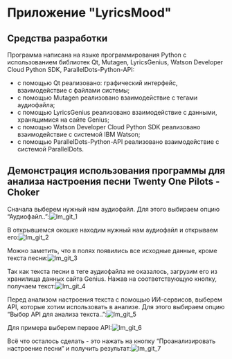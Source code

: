 # Приложение "LyricsMood"

## Средства разработки

Программа написана на языке программирования Python с использованием библиотек Qt, Mutagen, LyricsGenius, Watson Developer Cloud Python SDK, ParallelDots-Python-API:
* c помощью Qt реализовано: графический интерфейс, взаимодействие с файлами системы;
* c помощью Mutagen реализовано взаимодействие с тегами аудиофайла;
* с помощью LyricsGenius реализовано взаимодействие с данными, хранящимися на сайте Genius;
* с помощью Watson Developer Cloud Python SDK реализовано взаимодействие с системой IBM Watson;
* с помощью ParallelDots-Python-API реализовано взаимодействие с системой ParallelDots.

## Демонстрация использования программы для анализа настроения песни Twenty One Pilots - Choker
Сначала выберем нужный нам аудиофайл. Для этого выбираем опцию “Аудиофайл..”:![lm_git_1](https://user-images.githubusercontent.com/83980779/174878344-69f153c9-2b6e-4492-901c-53de3a3d7c42.png 'Опция "Аудиофайл.."')

В открывшемся окошке находим нужный нам аудиофайл и открываем его:![lm_git_2](https://user-images.githubusercontent.com/83980779/174878350-f946a961-f80f-4326-9178-a2eb4689e019.png 'Выбор аудиофайла "02. Choker.flac"')

Можно заметить, что в полях появились все исходные данные, кроме текста песни:![lm_git_3](https://user-images.githubusercontent.com/83980779/174878358-1d4dfa7f-2093-4187-81ce-7bee37a139b2.png 'Результат чтения тегов аудиофайла')

Так как текста песни в теге аудиофайла не оказалось, загрузим его из хранилища данных сайта Genius. Нажав на соответствующую кнопку, получаем текст:![lm_git_4](https://user-images.githubusercontent.com/83980779/174878367-cf36129d-8dab-4c08-ba94-369a4bb1a2b7.png 'Результат загрузки текста песни Twenty One Pilots - Choker с сайта Genius')

Перед анализом настроения текста с помощью ИИ-сервисов, выберем API, которые хотим использовать в анализе. Для этого выбираем опцию “Выбор API для анализа текста..”:![lm_git_5](https://user-images.githubusercontent.com/83980779/174878375-4c0e3b13-4d69-47d0-bf72-bc1812b97bd2.png 'Опция "Выбор API для анализа.."')

Для примера выберем первое API:![lm_git_6](https://user-images.githubusercontent.com/83980779/174878384-19bb9d91-2b0a-46e6-be68-c5a2d661c4d1.png 'Выбор "IBM Watson Tone Analyzer API"')

Всё что осталось сделать - это нажать на кнопку “Проанализировать настроение песни” и получить результат:![lm_git_7](https://user-images.githubusercontent.com/83980779/174878392-cdd7ea54-c46c-4160-a7d9-38ca1a780537.png 'Результат анализа текста песни выбранном API')
